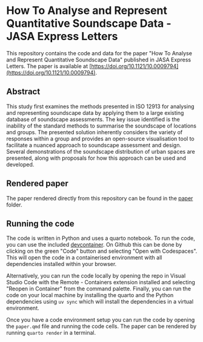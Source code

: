 # How To Analyse and Represent Quantitative Soundscape Data - JASA Express Letters

This repository contains the code and data for the paper "How To Analyse and Represent Quantitative Soundscape Data" published in JASA Express Letters. The paper is available at [https://doi.org/10.1121/10.0009794](https://doi.org/10.1121/10.0009794).

## Abstract
This study first examines the methods presented in ISO 12913 for analysing and representing soundscape data by applying them to a large existing database of soundscape assessments. The key issue identified is the inability of the standard methods to summarise the soundscape of locations and groups. The presented solution inherently considers the variety of responses within a group and provides an open-source visualisation tool to facilitate a nuanced approach to soundscape assessment and design. Several demonstrations of the soundscape distribution of urban spaces are presented, along with proposals for how this approach can be used and developed.

## Rendered paper

The paper rendered directly from this repository can be found in the [paper](paper) folder.

## Running the code

The code is written in Python and uses a quarto notebook. To run the code, you can use the included [devcontainer](https://containers.dev). On Github this can be done by clicking on the green "Code" button and selecting "Open with Codespaces". This will open the code in a containerised environment with all dependencies installed within your browser. 

Alternatively, you can run the code locally by opening the repo in Visual Studio Code with the Remote - Containers extension installed and selecting "Reopen in Container" from the command palette. Finally, you can run the code on your local machine by installing the quarto and the Python dependencies using `uv sync` which will install the dependencies in a virtual environment.

Once you have a code environment setup you can run the code by opening the `paper.qmd` file and running the code cells. The paper can be rendered by running `quarto render` in a terminal.
